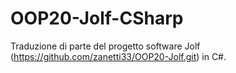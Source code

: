 # OOP20-Jolf-CSharp
Traduzione di parte del progetto software Jolf (https://github.com/zanetti33/OOP20-Jolf.git) in C#.
